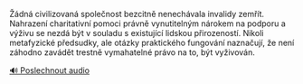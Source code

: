 
Žádná civilizovaná společnost bezcitně nenechávala invalidy zemřít. Nahrazení charitativní pomoci právně vynutitelným nárokem na podporu a výživu se nezdá být v souladu s existující lidskou přirozeností. Nikoli metafyzické předsudky, ale otázky praktického fungování naznačují, že není záhodno zavádět trestně vymahatelné právo na to, být vyživován.

[🔊 Poslechnout audio](/data/7-paragraphs/audio/chapter_165/para_002-dn-civilizovan-spolenost-bezcitn-nenechvala.mp3)
